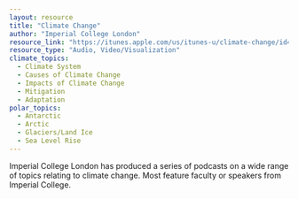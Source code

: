 ```yaml
---
layout: resource
title: "Climate Change"
author: "Imperial College London"
resource_link: "https://itunes.apple.com/us/itunes-u/climate-change/id415328675?mt=10"
resource_type: "Audio, Video/Visualization"
climate_topics:
  - Climate System
  - Causes of Climate Change
  - Impacts of Climate Change
  - Mitigation
  - Adaptation
polar_topics:
  - Antarctic
  - Arctic
  - Glaciers/Land Ice
  - Sea Level Rise
---
```


Imperial College London has produced a series of podcasts on a wide range of topics relating to climate change. Most feature faculty or speakers from Imperial College.